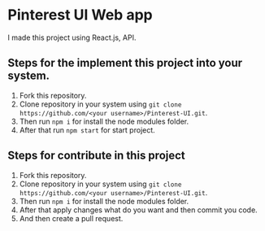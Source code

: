 
# Pinterest UI Web app

I made this project using React.js, API.

## Steps for the implement this project into your system. 

1. Fork this repository.
2. Clone repository in your system using `git clone https://github.com/<your username>/Pinterest-UI.git`.
3. Then run `npm i` for install the node modules folder.
4. After that run `npm start` for start project.

## Steps for contribute in this project

1. Fork this repository.
2. Clone repository in your system using `git clone https://github.com/<your username>/Pinterest-UI.git`.
3. Then run `npm i` for install the node modules folder.
3. After that apply changes what do you want and then commit you code.
4. And then create a pull request.

